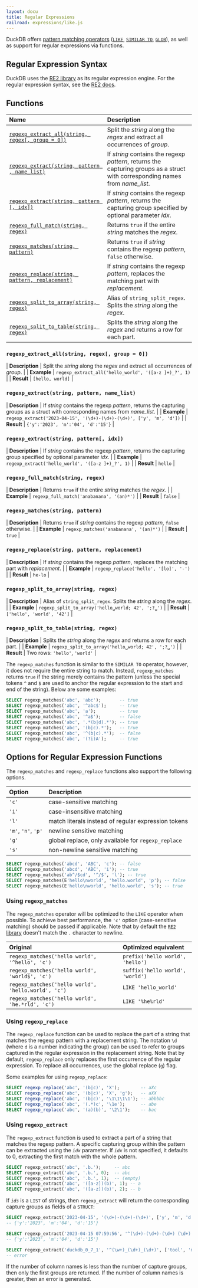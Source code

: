 ```yaml
---
layout: docu
title: Regular Expressions
railroad: expressions/like.js
---
```


DuckDB offers [pattern matching operators](pattern_matching)
([`LIKE`](pattern_matching#like),
[`SIMILAR TO`](pattern_matching#similar-to),
[`GLOB`](pattern_matching#glob)),
as well as support for regular expressions via functions.

## Regular Expression Syntax

DuckDB uses the [RE2 library](https://github.com/google/re2) as its regular expression engine. For the regular expression syntax, see the [RE2 docs](https://github.com/google/re2/wiki/Syntax).

## Functions

| Name | Description |
|:--|:-------|
| [`regexp_extract_all(string, regex[, group = 0])`](#regexp_extract_allstring-regex-group--0) | Split the *string* along the *regex* and extract all occurrences of *group*. |
| [`regexp_extract(string, pattern , name_list)`](#regexp_extractstring-pattern-name_list) | If *string* contains the regexp *pattern*, returns the capturing groups as a struct with corresponding names from *name_list*. |
| [`regexp_extract(string, pattern [, idx])`](#regexp_extractstring-pattern-idx) | If *string* contains the regexp *pattern*, returns the capturing group specified by optional parameter *idx*. |
| [`regexp_full_match(string, regex)`](#regexp_full_matchstring-regex) | Returns `true` if the entire *string* matches the *regex*. |
| [`regexp_matches(string, pattern)`](#regexp_matchesstring-pattern) | Returns `true` if  *string* contains the regexp *pattern*, `false` otherwise. |
| [`regexp_replace(string, pattern, replacement)`](#regexp_replacestring-pattern-replacement) | If *string* contains the regexp *pattern*, replaces the matching part with *replacement*. |
| [`regexp_split_to_array(string, regex)`](#regexp_split_to_arraystring-regex) | Alias of `string_split_regex`. Splits the *string* along the *regex*. |
| [`regexp_split_to_table(string, regex)`](#regexp_split_to_tablestring-regex) | Splits the *string* along the *regex* and returns a row for each part. |

### `regexp_extract_all(string, regex[, group = 0])`

<div class="nostroke_table"></div>

| **Description** | Split the *string* along the *regex* and extract all occurrences of *group*. |
| **Example** | `regexp_extract_all('hello_world', '([a-z ]+)_?', 1)` |
| **Result** | `[hello, world]` |

### `regexp_extract(string, pattern, name_list)`

<div class="nostroke_table"></div>

| **Description** | If *string* contains the regexp *pattern*, returns the capturing groups as a struct with corresponding names from *name_list*. |
| **Example** | `regexp_extract('2023-04-15', '(\d+)-(\d+)-(\d+)', ['y', 'm', 'd'])` |
| **Result** | `{'y':'2023', 'm':'04', 'd':'15'}` |

### `regexp_extract(string, pattern[, idx])`

<div class="nostroke_table"></div>

| **Description** | If *string* contains the regexp *pattern*, returns the capturing group specified by optional parameter *idx*. |
| **Example** | `regexp_extract('hello_world', '([a-z ]+)_?', 1)` |
| **Result** | `hello` |

### `regexp_full_match(string, regex)`

<div class="nostroke_table"></div>

| **Description** | Returns `true` if the entire *string* matches the *regex*. |
| **Example** | `regexp_full_match('anabanana', '(an)*')` |
| **Result** | `false` |

### `regexp_matches(string, pattern)`

<div class="nostroke_table"></div>

| **Description** | Returns `true` if  *string* contains the regexp *pattern*, `false` otherwise. |
| **Example** | `regexp_matches('anabanana', '(an)*')` |
| **Result** | `true` |

### `regexp_replace(string, pattern, replacement)`

<div class="nostroke_table"></div>

| **Description** | If *string* contains the regexp *pattern*, replaces the matching part with *replacement*. |
| **Example** | `regexp_replace('hello', '[lo]', '-')` |
| **Result** | `he-lo` |

### `regexp_split_to_array(string, regex)`

<div class="nostroke_table"></div>

| **Description** | Alias of `string_split_regex`. Splits the *string* along the *regex*. |
| **Example** | `regexp_split_to_array('hello␣world; 42', ';?␣')` |
| **Result** | `['hello', 'world', '42']` |

### `regexp_split_to_table(string, regex)`

<div class="nostroke_table"></div>

| **Description** | Splits the *string* along the *regex* and returns a row for each part. |
| **Example** | `regexp_split_to_array('hello␣world; 42', ';?␣')` |
| **Result** | Two rows: `'hello'`, `'world'` |

The `regexp_matches` function is similar to the `SIMILAR TO` operator, however, it does not require the entire string to match. Instead, `regexp_matches` returns `true` if the string merely contains the pattern (unless the special tokens `^` and `$` are used to anchor the regular expression to the start and end of the string). Below are some examples:

```sql
SELECT regexp_matches('abc', 'abc');       -- true
SELECT regexp_matches('abc', '^abc$');     -- true
SELECT regexp_matches('abc', 'a');         -- true
SELECT regexp_matches('abc', '^a$');       -- false
SELECT regexp_matches('abc', '.*(b|d).*'); -- true
SELECT regexp_matches('abc', '(b|c).*');   -- true
SELECT regexp_matches('abc', '^(b|c).*');  -- false
SELECT regexp_matches('abc', '(?i)A');     -- true
```

## Options for Regular Expression Functions

The `regexp_matches` and `regexp_replace` functions also support the following options.

<div class="narrow_table"></div>

| Option | Description |
|:---|:---|
| `'c'`               | case-sensitive matching                             |
| `'i'`               | case-insensitive matching                           |
| `'l'`               | match literals instead of regular expression tokens |
| `'m'`, `'n'`, `'p'` | newline sensitive matching                          |
| `'g'`               | global replace, only available for `regexp_replace` |
| `'s'`               | non-newline sensitive matching                      |

```sql
SELECT regexp_matches('abcd', 'ABC', 'c'); -- false
SELECT regexp_matches('abcd', 'ABC', 'i'); -- true
SELECT regexp_matches('ab^/$cd', '^/$', 'l'); -- true
SELECT regexp_matches(E'hello\nworld', 'hello.world', 'p'); -- false
SELECT regexp_matches(E'hello\nworld', 'hello.world', 's'); -- true
```

### Using `regexp_matches`

The `regexp_matches` operator will be optimized to the `LIKE` operator when possible. To achieve best performance, the `'c'` option (case-sensitive matching) should be passed if applicable. Note that by default the [`RE2` library](#regular-expression-syntax) doesn't match the `.` character to newline.

<div class="narrow_table"></div>

| Original | Optimized equivalent |
|:---|:---|
| `regexp_matches('hello world', '^hello', 'c')`      | `prefix('hello world', 'hello')` |
| `regexp_matches('hello world', 'world$', 'c')`      | `suffix('hello world', 'world')` |
| `regexp_matches('hello world', 'hello.world', 'c')` | `LIKE 'hello_world'`             |
| `regexp_matches('hello world', 'he.*rld', 'c')`     | `LIKE '%he%rld'`                 |

### Using `regexp_replace`

The `regexp_replace` function can be used to replace the part of a string that matches the regexp pattern with a replacement string. The notation `\d` (where `d` is a number indicating the group) can be used to refer to groups captured in the regular expression in the replacement string. Note that by default, `regexp_replace` only replaces the first occurrence of the regular expression. To replace all occurrences, use the global replace (`g`) flag.

Some examples for using `regexp_replace`:

```sql
SELECT regexp_replace('abc', '(b|c)', 'X');        -- aXc
SELECT regexp_replace('abc', '(b|c)', 'X', 'g');   -- aXX
SELECT regexp_replace('abc', '(b|c)', '\1\1\1\1'); -- abbbbc
SELECT regexp_replace('abc', '(.*)c', '\1e');      -- abe
SELECT regexp_replace('abc', '(a)(b)', '\2\1');    -- bac
```

### Using `regexp_extract`

The `regexp_extract` function is used to extract a part of a string that matches the regexp pattern. A specific capturing group within the pattern can be extracted using the *`idx`* parameter. If *`idx`* is not specified, it defaults to 0, extracting the first match with the whole pattern.

```sql
SELECT regexp_extract('abc', '.b.');     -- abc
SELECT regexp_extract('abc', '.b.', 0);  -- abc
SELECT regexp_extract('abc', '.b.', 1);  -- (empty)
SELECT regexp_extract('abc', '([a-z])(b)', 1); -- a
SELECT regexp_extract('abc', '([a-z])(b)', 2); -- b
```

If *`ids`* is a `LIST` of strings, then `regexp_extract` will return the corresponding capture groups as fields of a `STRUCT`:

```sql
SELECT regexp_extract('2023-04-15', '(\d+)-(\d+)-(\d+)', ['y', 'm', 'd']);
-- {'y':'2023', 'm':'04', 'd':'15'}
```

```sql
SELECT regexp_extract('2023-04-15 07:59:56', '^(\d+)-(\d+)-(\d+) (\d+):(\d+):(\d+)', ['y', 'm', 'd']);
-- {'y':'2023', 'm':'04', 'd':'15'}
```

```sql
SELECT regexp_extract('duckdb_0_7_1', '^(\w+)_(\d+)_(\d+)', ['tool', 'major', 'minor', 'fix']);
-- error
```

If the number of column names is less than the number of capture groups, then only the first groups are returned.
If the number of column names is greater, then an error is generated.

